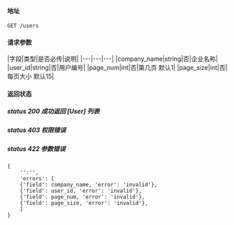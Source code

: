 #### 地址
```
GET /users
```

#### 请求参数
|字段|类型|是否必传|说明|
|---|---|---|
|company_name|string|否|企业名称|
|user_id|string|否|用户编号|
|page_num|int|否|第几页 默认1|
|page_size|int|否|每页大小 默认15|

#### 返回状态

##### status 200 成功返回 [User] 列表
##### status 403 权限错误
##### status 422 参数错误
```
{
    '':'',
    'errors': [
    {'field': company_name, 'error': 'invalid'},
    {'field': user_id, 'error': 'invalid'},
    {'field': page_num, 'error': 'invalid'},
    {'field': page_size, 'error': 'invalid'},
    ]
}
```
